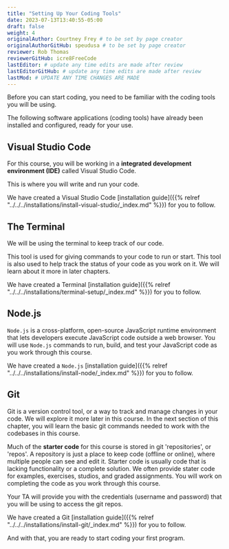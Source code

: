 ```yaml
---
title: "Setting Up Your Coding Tools"
date: 2023-07-13T13:40:55-05:00
draft: false
weight: 4
originalAuthor: Courtney Frey # to be set by page creator
originalAuthorGitHub: speudusa # to be set by page creator
reviewer: Rob Thomas
reviewerGitHub: icre8FreeCode
lastEditor: # update any time edits are made after review
lastEditorGitHub: # update any time edits are made after review
lastMod: # UPDATE ANY TIME CHANGES ARE MADE
---
```

Before you can start coding, you need to be familiar with the coding tools you will be using.  

The following software applications (coding tools) have already been installed and configured, ready for your use.

## Visual Studio Code 

For this course, you will be working in a **integrated development environment (IDE)** called Visual Studio Code.  

This is where you will write and run your code.

We have created a Visual Studio Code [installation guide]({{% relref "../../../installations/install-visual-studio/_index.md" %}}) for you to follow.

## The Terminal

We will be using the terminal to keep track of our code.

This tool is used for giving commands to your code to run or start.  This tool is also used to help track the status of your code as you work on it.  We will learn about it more in later chapters.

We have created a Terminal [installation guide]({{% relref "../../../installations/terminal-setup/_index.md" %}}) for you to follow.

## Node.js

`Node.js` is a cross-platform, open-source JavaScript runtime environment that lets developers execute JavaScript code outside a web browser. You will use `Node.js` commands to run, build, and test your JavaScript code as you work through this course.

We have created a `Node.js` [installation guide]({{% relref "../../../installations/install-node/_index.md" %}}) for you to follow.

## Git

Git is a version control tool, or a way to track and manage changes in your code.  We will explore it more later in this course.  In the next section of this chapter, you will learn the basic git commands needed to work with the codebases in this course.

Much of the **starter code** for this course is stored in git 'repositories', or 'repos'.  A repository is just a place to keep code (offline or online), where multiple people can see and edit it.  Starter code is usually code that is lacking functionality or a complete solution.  We often provide stater code for examples, exercises, studios, and graded assignments. You will work on completing the code as you work through this course.

Your TA will provide you with the credentials (username and password) that you will be using to access the git repos.

We have created a Git [installation guide]({{% relref "../../../installations/install-git/_index.md" %}}) for you to follow.

And with that, you are ready to start coding your first program.